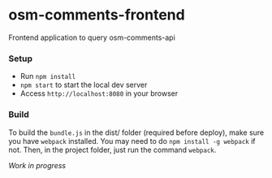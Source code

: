 # osm-comments-frontend

Frontend application to query osm-comments-api

### Setup

 - Run `npm install`
 - `npm start` to start the local dev server
 - Access `http://localhost:8080` in your browser

### Build

To build the `bundle.js` in the dist/ folder (required before deploy), make sure you have `webpack` installed. You may need to do `npm install -g webpack` if not. Then, in the project folder, just run the command `webpack`.

_Work in progress_
